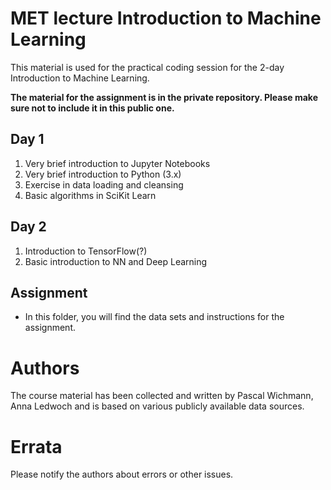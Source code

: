 # MET lecture Introduction to Machine Learning
This material is used for the practical coding session for the 2-day Introduction to Machine Learning.

**The material for the assignment is in the private repository. Please make sure not to include it in this public one.**

## Day 1
1. Very brief introduction to Jupyter Notebooks
2. Very brief introduction to Python (3.x)
3. Exercise in data loading and cleansing
4. Basic algorithms in SciKit Learn

## Day 2
1. Introduction to TensorFlow(?)
2. Basic introduction to NN and Deep Learning

## Assignment
* In this folder, you will find the data sets and instructions for the assignment.

# Authors
The course material has been collected and written by Pascal Wichmann, Anna Ledwoch and is based on various publicly available data sources.

# Errata
Please notify the authors about errors or other issues.
